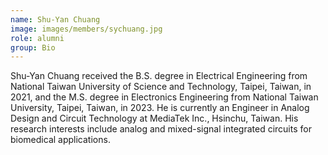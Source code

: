 ```yaml
---
name: Shu-Yan Chuang
image: images/members/sychuang.jpg
role: alumni
group: Bio
---
```


Shu-Yan Chuang received the B.S. degree in Electrical Engineering from National Taiwan University of Science and Technology, Taipei, Taiwan, in 2021, and the M.S. degree in Electronics Engineering from National Taiwan University, Taipei, Taiwan, in 2023.
He is currently an Engineer in Analog Design and Circuit Technology at MediaTek Inc., Hsinchu, Taiwan. His research interests include analog and mixed-signal integrated circuits for biomedical applications.
